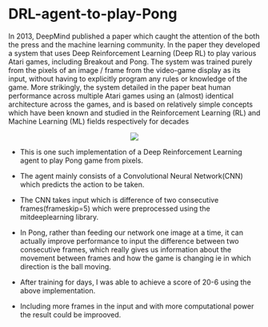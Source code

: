 # DRL-agent-to-play-Pong

In 2013, DeepMind published a paper which caught the attention of the both the press and the machine learning community. In the paper they developed a system that uses Deep Reinforcement Learning (Deep RL) to play various Atari games, including Breakout and Pong. The system was trained purely from the pixels of an image / frame from the video-game display as its input, without having to explicitly program any rules or knowledge of the game. More strikingly, the system detailed in the paper beat human performance across multiple Atari games using an (almost) identical architecture across the games, and is based on relatively simple concepts which have been known and studied in the Reinforcement Learning (RL) and Machine Learning (ML) fields respectively for decades

<p align="center">
   <img src="https://miro.medium.com/max/300/1*P4l2XZUffcJfJQjQ125wSw.gif">
</p>

* This is one such implementation of a Deep Reinforcement Learning agent to play Pong game from pixels.

* The agent mainly consists of a Convolutional Neural Network(CNN) which predicts the action to be taken.

* The CNN takes input which is difference of two consecutive frames(frameskip=5) which were preprocessed using the mitdeeplearning library.
 
* In Pong, rather than feeding our network one image at a time, it can actually improve performance to input the difference between two consecutive frames, which really gives us information about the movement between frames and how the game is changing ie in which direction is the ball moving.

* After training for days, I was able to achieve a score of 20-6 using the above implementation.

* Including more frames in the input and with more computational power the result could be improoved.

